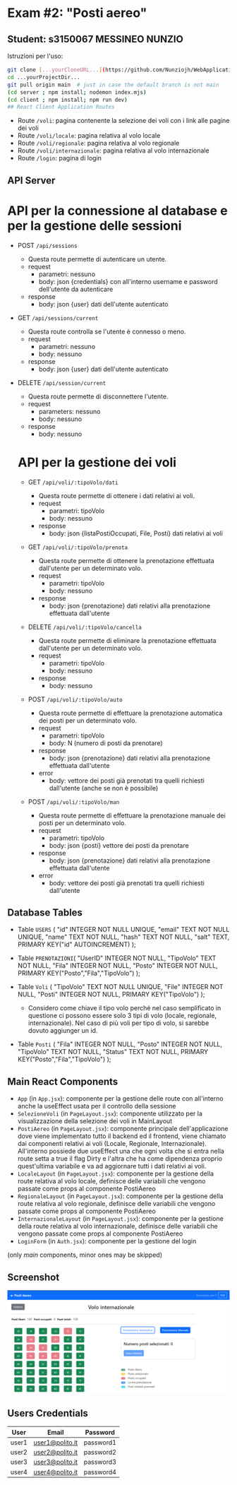 # Exam #2: "Posti aereo"
## Student: s3150067 MESSINEO NUNZIO 

Istruzioni per l'uso:
```sh
git clone [...yourCloneURL...](https://github.com/Nunziojh/WebApplicationI.git)
cd ...yourProjectDir...
git pull origin main  # just in case the default branch is not main 
(cd server ; npm install; nodemon index.mjs)
(cd client ; npm install; npm run dev)
## React Client Application Routes
```

- Route `/voli`: pagina contenente la selezione dei voli con i link alle pagine dei voli
- Route `/voli/locale`: pagina relativa al volo locale
- Route `/voli/regionale`: pagina relativa al volo regionale
- Route `/voli/internazionale`: pagina relativa al volo internazionale
- Route `/login`: pagina di login

## API Server

  # API per la connessione al database e per la gestione delle sessioni

- POST `/api/sessions`
  - Questa route permette di autenticare un utente.
  - request
    - parametri: nessuno
    - body: json {credentials} con all'interno username e password dell'utente da autenticare
  - response 
    - body: json {user} dati dell'utente autenticato
- GET `/api/sessions/current`
  - Questa route controlla se l'utente è connesso o meno.
  - request
    - parametri: nessuno
    - body: nessuno
  - response
    - body: json {user} dati dell'utente autenticato
- DELETE `/api/session/current` 
  - Questa route permette di disconnettere l'utente.
  - request
    - parameters: nessuno
    - body: nessuno
  - response 
    - body: nessuno

  # API per la gestione dei voli

  - GET `/api/voli/:tipoVolo/dati`
    - Questa route permette di ottenere i dati relativi ai voli.
    - request
      - parametri: tipoVolo
      - body: nessuno
    - response
      - body: json {listaPostiOccupati, File, Posti} dati relativi ai voli

  - GET `/api/voli/:tipoVolo/prenota`
    - Questa route permette di ottenere la prenotazione effettuata dall'utente per un determinato volo.
    - request
      - parametri: tipoVolo
      - body: nessuno
    - response
      - body: json {prenotazione} dati relativi alla prenotazione effettuata dall'utente

  - DELETE `/api/voli/:tipoVolo/cancella`
    - Questa route permette di eliminare la prenotazione effettuata dall'utente per un determinato volo.
    - request
      - parametri: tipoVolo
      - body: nessuno
    - response
      - body: nessuno

  - POST `/api/voli/:tipoVolo/auto`
    - Questa route permette di effettuare la prenotazione automatica dei posti per un determinato volo.
    - request
      - parametri: tipoVolo
      - body: N (numero di posti da prenotare)
    - response
      - body: json {prenotazione} dati relativi alla prenotazione effettuata dall'utente
    - error
      - body: vettore dei posti già prenotati tra quelli richiesti dall'utente (anche se non è possibile)

  - POST `/api/voli/:tipoVolo/man`
    - Questa route permette di effettuare la prenotazione manuale dei posti per un determinato volo.
    - request
      - parametri: tipoVolo
      - body: json {posti} vettore dei posti da prenotare
    - response
      - body: json {prenotazione} dati relativi alla prenotazione effettuata dall'utente
    - error
      - body: vettore dei posti già prenotati tra quelli richiesti dall'utente


## Database Tables

- Table `USERS` (
	"id"	INTEGER NOT NULL UNIQUE,
	"email"	TEXT NOT NULL UNIQUE,
	"name"	TEXT NOT NULL,
	"hash"	TEXT NOT NULL,
	"salt"	TEXT,
	PRIMARY KEY("id" AUTOINCREMENT)
);

- Table `PRENOTAZIONI`(
	"UserID"	INTEGER NOT NULL,
	"TipoVolo"	TEXT NOT NULL,
	"Fila"	INTEGER NOT NULL,
	"Posto"	INTEGER NOT NULL,
	PRIMARY KEY("Posto","Fila","TipoVolo")
);

- Table  `Voli` (
	"TipoVolo"	TEXT NOT NULL UNIQUE,
	"File"	INTEGER NOT NULL,
	"Posti"	INTEGER NOT NULL,
	PRIMARY KEY("TipoVolo")
); 
  - Considero come chiave il tipo volo perché nel caso semplificato in questione ci possono essere solo 3 tipi di volo (locale, regionale, internazionale). Nel caso di più voli per tipo di volo, si sarebbe dovuto aggiunger un id.

- Table  `Posti` (
	"Fila"	INTEGER NOT NULL,
	"Posto"	INTEGER NOT NULL,
	"TipoVolo"	TEXT NOT NULL,
	"Status"	TEXT NOT NULL,
	PRIMARY KEY("Posto","Fila","TipoVolo")
);

## Main React Components

- `App` (in `App.jsx`): componente per la gestione delle route con all'interno anche la useEffect usata per il controllo della sessione
- `SelezioneVoli` (in `PageLayout.jsx`): componente utilizzato per la visualizzazione della selezione dei voli in MainLayout
- `PostiAereo` (in `PageLayout.jsx`): componente principale dell'applicazione dove viene implementato tutto il backend ed il frontend, viene chiamato dai componenti relativi ai voli (Locale, Regionale, Internazionale). All'interno possiede due useEffect una che ogni volta che si entra nella route setta a true il flag Dirty e l'altra che ha come dipendenza proprio quest'ultima variabile e va ad aggiornare tutti i dati relativi ai voli. 
- `LocaleLayout` (in `PageLayout.jsx`): componente per la gestione della route relativa al volo locale, definisce delle variabili che vengono passate come props al componente PostiAereo
- `RegionaleLayout` (in `PageLayout.jsx`): componente per la gestione della route relativa al volo regionale, definisce delle variabili che vengono passate come props al componente PostiAereo
- `InternazionaleLayout` (in `PageLayout.jsx`): componente per la gestione della route relativa al volo internazionale, definisce delle variabili che vengono passate come props al componente PostiAereo
- `LoginForm` (in `Auth.jsx`): componente per la gestione del login

(only _main_ components, minor ones may be skipped)

## Screenshot

![Screenshot](./img/screenshot.jpg)

## Users Credentials

| User | Email | Password |
|-----------|-----------|-----------|
| user1  | user1@polito.it | password1  | 
| user2  | user2@polito.it | password2  | 
| user3  | user3@polito.it | password3  | 
| user4  | user4@polito.it | password4  | 

